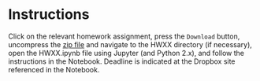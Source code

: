# Instructions

Click on the relevant homework assignment, 
press the `Download` button, 
uncompress the [zip file](https://en.wikipedia.org/wiki/Zip_(file_format))
and navigate to the HWXX directory (if necessary), 
open the HWXX.ipynb file using Jupyter (and Python 2.x), 
and follow the instructions in the Notebook. 
Deadline is indicated at the Dropbox site referenced in the Notebook. 
